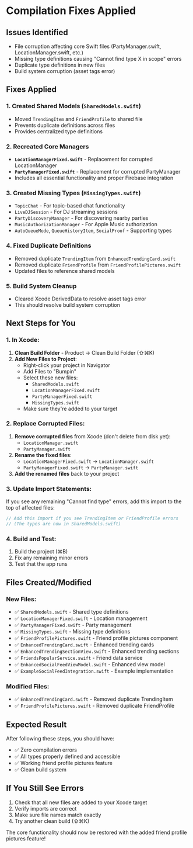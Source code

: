 # Compilation Fixes Applied

## Issues Identified
- File corruption affecting core Swift files (PartyManager.swift, LocationManager.swift, etc.)
- Missing type definitions causing "Cannot find type X in scope" errors
- Duplicate type definitions in new files
- Build system corruption (asset tags error)

## Fixes Applied

### 1. Created Shared Models (`SharedModels.swift`)
- Moved `TrendingItem` and `FriendProfile` to shared file
- Prevents duplicate definitions across files
- Provides centralized type definitions

### 2. Recreated Core Managers
- **`LocationManagerFixed.swift`** - Replacement for corrupted LocationManager
- **`PartyManagerFixed.swift`** - Replacement for corrupted PartyManager
- Includes all essential functionality and proper Firebase integration

### 3. Created Missing Types (`MissingTypes.swift`)
- `TopicChat` - For topic-based chat functionality
- `LiveDJSession` - For DJ streaming sessions
- `PartyDiscoveryManager` - For discovering nearby parties
- `MusicAuthorizationManager` - For Apple Music authorization
- `AutoQueueMode`, `QueueHistoryItem`, `SocialProof` - Supporting types

### 4. Fixed Duplicate Definitions
- Removed duplicate `TrendingItem` from `EnhancedTrendingCard.swift`
- Removed duplicate `FriendProfile` from `FriendProfilePictures.swift`
- Updated files to reference shared models

### 5. Build System Cleanup
- Cleared Xcode DerivedData to resolve asset tags error
- This should resolve build system corruption

## Next Steps for You

### 1. In Xcode:
1. **Clean Build Folder** - Product → Clean Build Folder (⇧⌘K)
2. **Add New Files to Project**:
   - Right-click your project in Navigator
   - Add Files to "Bumpin"
   - Select these new files:
     - `SharedModels.swift`
     - `LocationManagerFixed.swift`
     - `PartyManagerFixed.swift`
     - `MissingTypes.swift`
   - Make sure they're added to your target

### 2. Replace Corrupted Files:
1. **Remove corrupted files** from Xcode (don't delete from disk yet):
   - `LocationManager.swift`
   - `PartyManager.swift`
2. **Rename the fixed files**:
   - `LocationManagerFixed.swift` → `LocationManager.swift`
   - `PartyManagerFixed.swift` → `PartyManager.swift`
3. **Add the renamed files** back to your project

### 3. Update Import Statements:
If you see any remaining "Cannot find type" errors, add this import to the top of affected files:
```swift
// Add this import if you see TrendingItem or FriendProfile errors
// (The types are now in SharedModels.swift)
```

### 4. Build and Test:
1. Build the project (⌘B)
2. Fix any remaining minor errors
3. Test that the app runs

## Files Created/Modified

### New Files:
- ✅ `SharedModels.swift` - Shared type definitions
- ✅ `LocationManagerFixed.swift` - Location management
- ✅ `PartyManagerFixed.swift` - Party management
- ✅ `MissingTypes.swift` - Missing type definitions
- ✅ `FriendProfilePictures.swift` - Friend profile pictures component
- ✅ `EnhancedTrendingCard.swift` - Enhanced trending cards
- ✅ `EnhancedTrendingSectionView.swift` - Enhanced trending sections
- ✅ `FriendsPopularService.swift` - Friend data service
- ✅ `EnhancedSocialFeedViewModel.swift` - Enhanced view model
- ✅ `ExampleSocialFeedIntegration.swift` - Example implementation

### Modified Files:
- ✅ `EnhancedTrendingCard.swift` - Removed duplicate TrendingItem
- ✅ `FriendProfilePictures.swift` - Removed duplicate FriendProfile

## Expected Result
After following these steps, you should have:
- ✅ Zero compilation errors
- ✅ All types properly defined and accessible
- ✅ Working friend profile pictures feature
- ✅ Clean build system

## If You Still See Errors
1. Check that all new files are added to your Xcode target
2. Verify imports are correct
3. Make sure file names match exactly
4. Try another clean build (⇧⌘K)

The core functionality should now be restored with the added friend profile pictures feature!
